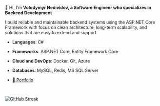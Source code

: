👋 Hi, I'm **Volodymyr Nedividov, a Software Engineer who specializes in Backend Development**


I build reliable and maintainable backend systems using the ASP.NET Core Framework with focus on clean architecture, long-term scalability, and solutions that are easy to extend and support.


- **Languages**: C#

- **Frameworks**: ASP.NET Core, Entity Framework Core

- **Cloud and DevOps**: Docker, Git, Azure

- **Databases**: MySQL, Redis, MS SQL Server

- <a href="https://github.com/vladnediv/portfolio">💼 Portfolio</a>
<br>


[![GitHub Streak](https://streak-stats.demolab.com/?user=vladnediv&theme=highcontrast)](https://git.io/streak-stats)
<!--[![Volodymyr Nedividov profile views](https://u8views.com/api/v1/github/profiles/81874105/views/day-week-month-total-count.svg)](https://u8views.com/github/vladnediv)-->
